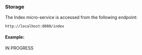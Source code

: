 
### Storage

The Index micro-service is accessed from the following endpoint:

	http://localhost:8080/index
	

#### Example: 
	
IN PROGRESS


